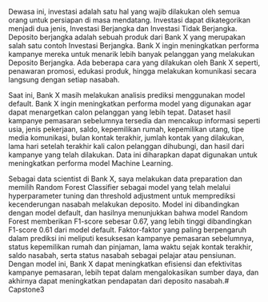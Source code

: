 Dewasa ini, investasi adalah satu hal yang wajib dilakukan oleh semua orang untuk persiapan di masa mendatang. Investasi dapat dikategorikan menjadi dua jenis, Investasi Berjangka dan Investasi Tidak Berjangka. Deposito berjangka adalah sebuah produk dari Bank X yang merupakan salah satu contoh Investasi Berjangka. Bank X ingin meningkatkan performa kampanye mereka untuk menarik lebih banyak pelanggan yang melakukan Deposito Berjangka.
Ada beberapa cara yang dilakukan oleh Bank X seperti, penawaran promosi, edukasi produk, hingga melakukan komunikasi secara langsung dengan setiap nasabah.

Saat ini, Bank X masih melakukan analisis prediksi menggunakan model default. Bank X ingin meningkatkan performa model yang digunakan agar dapat  menargetkan calon pelanggan yang lebih tepat. Dataset hasil kampanye pemasaran sebelumnya tersedia dan mencakup informasi seperti usia, jenis pekerjaan, saldo, kepemilikan rumah, kepemilikan utang, tipe media komunikasi, bulan kontak terakhir, jumlah kontak yang dilakukan, lama hari setelah terakhir kali calon pelanggan dihubungi, dan hasil dari kampanye yang telah dilakukan. Data ini diharapkan dapat digunakan untuk meningkatkan performa model Machine Learning.

Sebagai data scientist di Bank X, saya melakukan data preparation dan memilih Random Forest Classifier sebagai model yang telah melalui hyperparameter tuning dan threshold adjustment untuk memprediksi kecenderungan nasabah melakukan deposito. Model ini dibandingkan dengan model default, dan hasilnya menunjukkan bahwa model Random Forest memberikan F1-score sebesar 0.67, yang lebih tinggi dibandingkan F1-score 0.61 dari model default. Faktor-faktor yang paling berpengaruh dalam prediksi ini meliputi kesuksesan kampanye pemasaran sebelumnya, status kepemilikan rumah dan pinjaman, lama waktu sejak kontak terakhir, saldo nasabah, serta status nasabah sebagai pelajar atau pensiunan. Dengan model ini, Bank X dapat meningkatkan efisiensi dan efektivitas kampanye pemasaran, lebih tepat dalam mengalokasikan sumber daya, dan akhirnya dapat meningkatkan pendapatan dari deposito nasabah.# Capstone3
